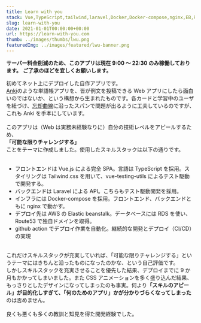 ```yaml
---
title: Learn with you
stack: Vue,TypeScript,tailwind,laravel,Docker,Docker-compose,nginx,EB,RDS,Route53,github action
slug: learn-with-you
date: 2021-01-01T00:00:00+00:00
url: https://learn-with-you.com
thumb: ../images/thumbs/lwu.png
featuredImg: ../images/featured/lwu-banner.png
---
```


**サーバー料金削減のため、このアプリは現在 9:00 ～ 22:30 のみ稼働しております。**
**ご了承のほどを宜しくお願いします。**

初めてネット上にデプロイした自作アプリです。<br>
[Anki](https://apps.ankiweb.net/)のような単語帳アプリを、皆が例文を投稿できる Web アプリにしたら面白いのではないか、という構想から生まれたものです。各カードと学習中のユーザを紐づけ、[忘却曲線](https://ja.wikipedia.org/wiki/%E5%BF%98%E5%8D%B4%E6%9B%B2%E7%B7%9A)に沿ったスパンで問題が出るように工夫しているのですが、これも Anki を手本にしています。<br><br>
このアプリは（Web は実務未経験なりに）自分の技術レベルをアピールするため、<br>
**「可能な限りチャレンジする」**<br>
ことをテーマに作成しました。使用したスキルスタックは以下の通りです。<br><br>

- フロントエンドは Vue.js による完全 SPA。言語は TypeScript を採用。スタイリングは Tailwind.css を用いて、vue-testing-utils によるテスト駆動で開発する。
- バックエンドは Laravel による API。こちらもテスト駆動開発を採用。
- インフラには Docker-compose を採用。フロントエンド、バックエンドともに nginx で動かす。
- デプロイ先は AWS の Elastic beanstalk。データベースには RDS を使い、Route53 で独自ドメインを取得。
- github action でデプロイ作業を自動化。継続的な開発とデプロイ（CI/CD）の実現

<br>これだけスキルスタックが充実していれば、「可能な限りチャレンジする」というテーマにはきちんと沿ったものになったのかな、という自己評価です。<br>
しかしスキルスタックを充実させることを優先した結果、デプロイまでに 9 か月もかかってしまいました。また CSS アニメーションを多く盛り込んだ結果、もっさりとしたデザインになってしまったのも事実。何より<b>「スキルのアピール」が目的化しすぎて、「何のためのアプリ」かが分かりづらくなってしまった</b>のは否めません。<br><br>
良くも悪くも多くの教訓と知見を得た開発経験でした。
